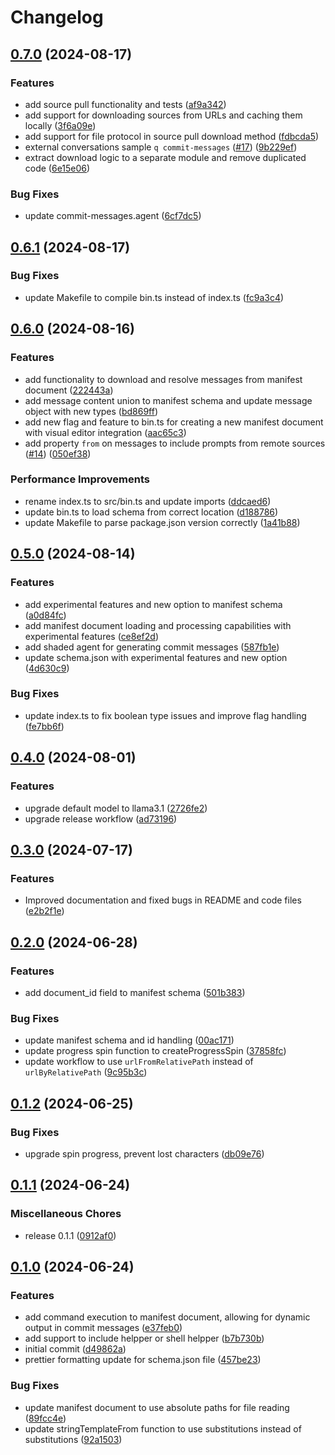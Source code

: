 # Changelog

## [0.7.0](https://github.com/JonDotsoy/q-project/compare/q-v0.6.1...q-v0.7.0) (2024-08-17)


### Features

* add source pull functionality and tests ([af9a342](https://github.com/JonDotsoy/q-project/commit/af9a3423bd073e81af01d7f2e5b35d0be62f941e))
* add support for downloading sources from URLs and caching them locally ([3f6a09e](https://github.com/JonDotsoy/q-project/commit/3f6a09e87d98e8bf2c74764e8f2188f458e2c546))
* add support for file protocol in source pull download method ([fdbcda5](https://github.com/JonDotsoy/q-project/commit/fdbcda5d1f84ba8580bf6a33747f134ea1c3fec6))
* external conversations sample `q commit-messages` ([#17](https://github.com/JonDotsoy/q-project/issues/17)) ([9b229ef](https://github.com/JonDotsoy/q-project/commit/9b229ef9c411ab37a872434cfa55ed4ac2563d2d))
* extract download logic to a separate module and remove duplicated code ([6e15e06](https://github.com/JonDotsoy/q-project/commit/6e15e06195f5afd1a04ffb135f7845a75d8a2a01))


### Bug Fixes

* update commit-messages.agent ([6cf7dc5](https://github.com/JonDotsoy/q-project/commit/6cf7dc5841a4b17e935d8feaccd066922ad1be7a))

## [0.6.1](https://github.com/JonDotsoy/q-project/compare/q-v0.6.0...q-v0.6.1) (2024-08-17)


### Bug Fixes

* update Makefile to compile bin.ts instead of index.ts ([fc9a3c4](https://github.com/JonDotsoy/q-project/commit/fc9a3c46d8b14387fe4ace9dfd8cf2a90714d54e))

## [0.6.0](https://github.com/JonDotsoy/q-project/compare/q-v0.5.0...q-v0.6.0) (2024-08-16)


### Features

* add functionality to download and resolve messages from manifest document ([222443a](https://github.com/JonDotsoy/q-project/commit/222443a05a7adc96381a82c27f37e8528a55804d))
* add message content union to manifest schema and update message object with new types ([bd869ff](https://github.com/JonDotsoy/q-project/commit/bd869ff73d1f088d07fa6d56744684874ecf3b8d))
* add new flag and feature to bin.ts for creating a new manifest document with visual editor integration ([aac65c3](https://github.com/JonDotsoy/q-project/commit/aac65c3355a0ee1f331bfba0ab4348b9a85a3605))
* add property `from` on messages to include prompts from remote sources ([#14](https://github.com/JonDotsoy/q-project/issues/14)) ([050ef38](https://github.com/JonDotsoy/q-project/commit/050ef388d91e4256a4a28786d06cb8bb83a9ab44))


### Performance Improvements

* rename index.ts to src/bin.ts and update imports ([ddcaed6](https://github.com/JonDotsoy/q-project/commit/ddcaed633bbb3b08327f1dcbb2a421fcf2eeb1bb))
* update bin.ts to load schema from correct location ([d188786](https://github.com/JonDotsoy/q-project/commit/d188786a4aaf077f8c989e2fdab360054707aa01))
* update Makefile to parse package.json version correctly ([1a41b88](https://github.com/JonDotsoy/q-project/commit/1a41b88312e502a90037f8f0cc8ddabbbbaf97fb))

## [0.5.0](https://github.com/JonDotsoy/q-project/compare/q-v0.4.0...q-v0.5.0) (2024-08-14)


### Features

* add experimental features and new option to manifest schema ([a0d84fc](https://github.com/JonDotsoy/q-project/commit/a0d84fcb1f7960ac132c7eb68c6b3b994e2ff949))
* add manifest document loading and processing capabilities with experimental features ([ce8ef2d](https://github.com/JonDotsoy/q-project/commit/ce8ef2de3d74cd4f79ada8f941b3b92984b10c33))
* add shaded agent for generating commit messages ([587fb1e](https://github.com/JonDotsoy/q-project/commit/587fb1eb808cca5c6cadc0b08ebba6fa054009ef))
* update schema.json with experimental features and new option ([4d630c9](https://github.com/JonDotsoy/q-project/commit/4d630c9d354e1f98e1fe71b80fb22a8f1eca66c6))


### Bug Fixes

* update index.ts to fix boolean type issues and improve flag handling ([fe7bb6f](https://github.com/JonDotsoy/q-project/commit/fe7bb6ffb1cf5ef7abe4815f57355af1f8128859))

## [0.4.0](https://github.com/JonDotsoy/q-project/compare/q-v0.3.0...q-v0.4.0) (2024-08-01)


### Features

* upgrade default model to llama3.1 ([2726fe2](https://github.com/JonDotsoy/q-project/commit/2726fe23997f47575b94d2ce99d58e7e2a79ae8b))
* upgrade release workflow ([ad73196](https://github.com/JonDotsoy/q-project/commit/ad7319653138ae20589e47ece9db3ab6cb90e20f))

## [0.3.0](https://github.com/JonDotsoy/q-project/compare/q-v0.2.0...q-v0.3.0) (2024-07-17)


### Features

* Improved documentation and fixed bugs in README and code files ([e2b2f1e](https://github.com/JonDotsoy/q-project/commit/e2b2f1e21cab555d4e0e0c2991663ee912381147))

## [0.2.0](https://github.com/JonDotsoy/q-project/compare/q-v0.1.2...q-v0.2.0) (2024-06-28)


### Features

* add document_id field to manifest schema ([501b383](https://github.com/JonDotsoy/q-project/commit/501b383ded02b344036e389f13ceabce5052d70d))


### Bug Fixes

* update manifest schema and id handling ([00ac171](https://github.com/JonDotsoy/q-project/commit/00ac171ad7ecd3501d255d7487d911f50ec09e90))
* update progress spin function to createProgressSpin ([37858fc](https://github.com/JonDotsoy/q-project/commit/37858fc8e853d0d2265f5873fec0fb66df6ca2ca))
* update workflow to use `urlFromRelativePath` instead of `urlByRelativePath` ([9c95b3c](https://github.com/JonDotsoy/q-project/commit/9c95b3c35dad2deb59cc43339451f5c8bb1dc4ad))

## [0.1.2](https://github.com/JonDotsoy/q-project/compare/q-v0.1.1...q-v0.1.2) (2024-06-25)


### Bug Fixes

* upgrade spin progress, prevent lost characters ([db09e76](https://github.com/JonDotsoy/q-project/commit/db09e76828f40528ad3112680a7897d6f4193247))

## [0.1.1](https://github.com/JonDotsoy/q-project/compare/q-v0.1.0...q-v0.1.1) (2024-06-24)


### Miscellaneous Chores

* release 0.1.1 ([0912af0](https://github.com/JonDotsoy/q-project/commit/0912af0a15517f3afa9d093aa73ae2bfbdaff998))

## [0.1.0](https://github.com/JonDotsoy/q-project/compare/q-v0.0.1...q-v0.1.0) (2024-06-24)


### Features

* add command execution to manifest document, allowing for dynamic output in commit messages ([e37feb0](https://github.com/JonDotsoy/q-project/commit/e37feb0655b146bd70152776eb8c991ee593aef0))
* add support to include helpper or shell helpper ([b7b730b](https://github.com/JonDotsoy/q-project/commit/b7b730bb3dde3971c925aad74b51da5e470f506e))
* initial commit ([d49862a](https://github.com/JonDotsoy/q-project/commit/d49862a0bc48e1bf752adcb860a64d0ea8026d59))
* prettier formatting update for schema.json file ([457be23](https://github.com/JonDotsoy/q-project/commit/457be2347db08a46fc74a73db7cbf48a5b197d35))


### Bug Fixes

* update manifest document to use absolute paths for file reading ([89fcc4e](https://github.com/JonDotsoy/q-project/commit/89fcc4effd923c7edbbb51b5930fddb13f7232cd))
* update stringTemplateFrom function to use substitutions instead of substitutions ([92a1503](https://github.com/JonDotsoy/q-project/commit/92a1503bc291b5a5ae750c4c26ecbf5c39b8817a))
